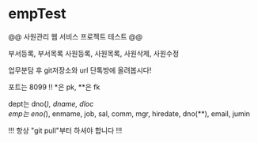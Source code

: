 # empTest
@@ 사원관리 웹 서비스 프로젝트 테스트 @@

부서등록, 부서목록
사원등록, 사원목록, 사원삭제, 사원수정

업무분담 후 git저장소와 url 단톡방에 올려봅시다!

포트는 8099
!! *은 pk, **은 fk

dept는 dno(*), dname, dloc<br>
emp는 eno(*), enmame, job, sal, comm, mgr, hiredate, dno(**), email, jumin

!!! 항상 "git pull"부터 하셔야 합니다 !!!
